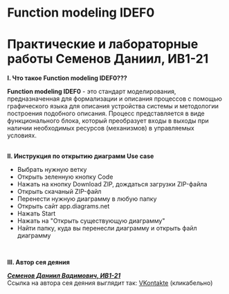 <h1>Function modeling IDEF0</h1> 
<h1>Практические и лабораторные работы Семенов Даниил, ИВ1-21</h1> 

<p><b>I. Что такое Function modeling IDEF0??? </b></p>
<b>Function modeling IDEF0</b> - это стандарт моделирования, предназначенная для формализации и описания процессов с помощью графического языка для 
описания устройства системы и методологии построения подобного описания. Процесс представляется в виде функционального блока, который преобразует входы в выходы при наличии необходимых ресурсов (механизмов) в управляемых условиях. <br>
<br>   
<p><b>II. Инструкция по открытию диаграмм Use case </b></p>
<ul>
  <li>Выбрать нужную ветку </li>
  <li>Открыть зеленную кнопку Code</li>
  <li>Нажать на кнопку Download ZIP, дождаться загрузки ZIP-файла</li>
  <li>Открыть скачаный ZIP-файл</li>
  <li>Перенести нужную диаграмму в любую папку</li>
  <li>Открыть сайт app.diagrams.net</li>
  <li>Нажать Start</li>
  <li>Нажать на "Открыть существующую диаграмму"</li>
  <li>Найти папку, куда вы перенесли диаграмму и открыть файл диаграмму</li></ul>
<br>   
<p><b>III. Автор сея деяния </b></p>
<b><i><u>Семенов Даниил Вадимович, ИВ1-21</u></i></b> <br>
Ссылка на автора сея деяния выглядит так:
<a href="https://vk.com/semendaniel">VKontakte</a> (кликабельно)
